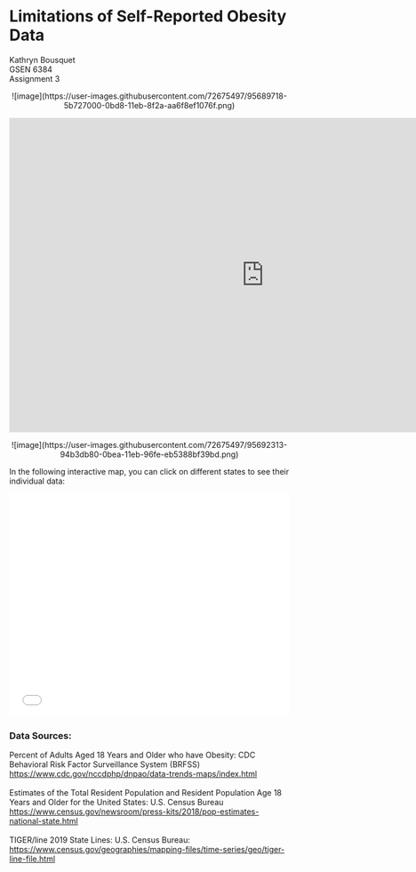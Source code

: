 # Limitations of Self-Reported Obesity Data
Kathryn Bousquet  
GSEN 6384  
Assignment 3

<p align="center">
  ![image](https://user-images.githubusercontent.com/72675497/95689718-5b727000-0bd8-11eb-8f2a-aa6f8ef1076f.png)
</p>

<p align="center">
  <iframe width="916" height="566" seamless frameborder="0" scrolling="no" src="https://docs.google.com/spreadsheets/d/e/2PACX-1vTnUCZcPM0SNIQneX63LM0b_CsqGkqUPJzLeq-TiFur6-ZtKN75kQ3AuY6PJKBkonEAohOtVdb4pykg/pubchart?oid=929191022&amp;format=interactive"></iframe>
</p>

<p align="center">
  ![image](https://user-images.githubusercontent.com/72675497/95692313-94b3db80-0bea-11eb-96fe-eb5388bf39bd.png)
</p>

In the following interactive map, you can click on different states to see their individual data:

<style>.embed-container {position: relative; padding-bottom: 80%; height: 0; max-width: 100%;} .embed-container iframe, .embed-container object, .embed-container iframe{position: absolute; top: 0; left: 0; width: 100%; height: 100%;} small{position: absolute; z-index: 40; bottom: 0; margin-bottom: -15px;}</style><div class="embed-container"><iframe width="500" height="400" frameborder="0" scrolling="no" marginheight="0" marginwidth="0" title="GSEN6384 Assignment 3" src="//tamucc.maps.arcgis.com/apps/Embed/index.html?webmap=832d3a6c46d84d32a1d7d7de9d03709a&extent=-180,12.8626,-53.4394,64.7214&zoom=false&previewImage=false&scale=false&disable_scroll=false&theme=light"></iframe></div>
  
### Data Sources:   
Percent of Adults Aged 18 Years and Older who have Obesity: CDC Behavioral Risk Factor Surveillance System (BRFSS) https://www.cdc.gov/nccdphp/dnpao/data-trends-maps/index.html<br><br>
Estimates of the Total Resident Population and Resident Population Age 18 Years and Older for the United States: U.S. Census Bureau https://www.census.gov/newsroom/press-kits/2018/pop-estimates-national-state.html<br><br>
TIGER/line 2019 State Lines: U.S. Census Bureau: https://www.census.gov/geographies/mapping-files/time-series/geo/tiger-line-file.html 
